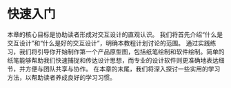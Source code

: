 # 快速入门

本章的核心目标是协助读者形成对交互设计的直观认识。
我们将首先介绍“什么是交互设计”和“什么是好的交互设计”，明确本教程计划讨论的范围。
通过实践练习，我们将引导你开始制作第一个产品原型图，包括纸笔绘制和软件绘制。简单的纸笔能够帮助我们快速捕捉和传达设计思想，而专业的设计软件则更准确地表达细节，并方便与团队共享与协作。
在本章的末尾，我们将深入探讨一些实用的学习方法，以帮助读者养成良好的学习习惯。
